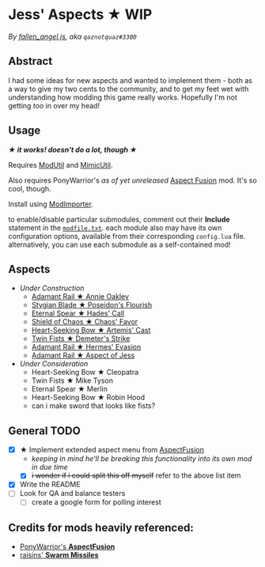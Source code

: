 # Jess' Aspects ★ WIP
*By [fallen_angel.js](https://twitch.tv/qaznotquaz "come watch me on twitch!"), aka `qaznotquaz#3300`*

## Abstract
I had some ideas for new aspects and wanted to implement them - both as a way to give my two cents to the community, and to get my feet wet with understanding how modding this game really works. Hopefully I'm not getting *too* in over my head!

## Usage
***★ it works! doesn't do a lot, though ★***

Requires [ModUtil](https://www.nexusmods.com/hades/mods/27) and [MimicUtil](../MimicUtil).

Also requires PonyWarrior's *as of yet unreleased* [Aspect Fusion](https://github.com/PonyWarrior/HadesModRepo/tree/master/AspectFusion) mod. It's so cool, though.

Install using [ModImporter](https://www.nexusmods.com/hades/mods/26).

to enable/disable particular submodules, comment out their **Include** statement in the [`modfile.txt`](modfile.txt). each module also may have its own configuration options, available from their corresponding `config.lua` file. alternatively, you can use each submodule as a self-contained mod!

## Aspects
- *Under Construction*
  - [Adamant Rail ★ Annie Oakley](LittleSureshot)
  - [Stygian Blade ★ Poseidon's Flourish](BoonsAsAspects)
  - [Eternal Spear ★ Hades' Call](BoonsAsAspects)
  - [Shield of Chaos ★ Chaos' Favor](BoonsAsAspects)
  - [Heart-Seeking Bow ★ Artemis' Cast](BoonsAsAspects)
  - [Twin Fists ★ Demeter's Strike](BoonsAsAspects)
  - [Adamant Rail ★ Hermes' Evasion](BoonsAsAspects)
  - [Adamant Rail ★ Aspect of Jess](MagicBombs)
- *Under Consideration*
  - Heart-Seeking Bow ★ Cleopatra
  - Twin Fists ★ Mike Tyson
  - Eternal Spear ★ Merlin
  - Heart-Seeking Bow ★ Robin Hood
  - can i make sword that looks like fists?
<!-- i don't want to step out of line so i'll wait til i have more completed before asking permission, but i wonder if i could set up raisins' swarm missiles as a separate aspect? -->

## General TODO
- [x] ★ Implement extended aspect menu from [AspectFusion](https://github.com/PonyWarrior/HadesModRepo/tree/master/AspectFusion)
  - *keeping in mind he'll be breaking this functionality into its own mod in due time*
  - [x] ~~i wonder if i could split this off myself~~ refer to the above list item
- [x] Write the README
- [ ] Look for QA and balance testers
  - [ ] create a google form for polling interest

## Credits for mods heavily referenced:
- [PonyWarrior's **AspectFusion**](https://github.com/PonyWarrior/HadesModRepo/tree/master/AspectFusion)
- [raisins' **Swarm Missiles**](https://www.nexusmods.com/hades/mods/92)
<!--
Commented out since I haven't used this /yet/, but leaving it here because I suspect I /will/.
[Shy's Aspects Rework](https://www.nexusmods.com/hades/mods/65)
-->
